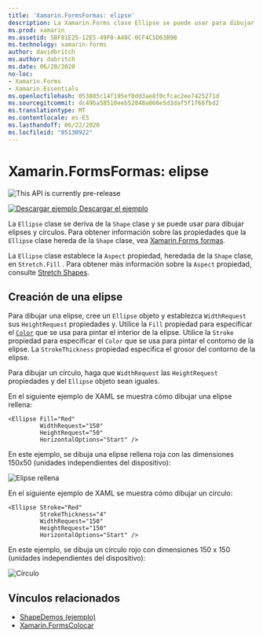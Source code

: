 ```yaml
---
title: 'Xamarin.FormsFormas: elipse'
description: La Xamarin.Forms clase Ellipse se puede usar para dibujar elipses y círculos.
ms.prod: xamarin
ms.assetid: 5BF81E25-12E5-49F0-A40C-0CF4C5D63B9B
ms.technology: xamarin-forms
author: davidbritch
ms.author: dabritch
ms.date: 06/20/2020
no-loc:
- Xamarin.Forms
- Xamarin.Essentials
ms.openlocfilehash: 053805c14f195ef0dd3ae8f0cfcac2ee7425271d
ms.sourcegitcommit: dc49ba58510eeb52048a866e5d3daf5f1f68fbd2
ms.translationtype: MT
ms.contentlocale: es-ES
ms.lasthandoff: 06/22/2020
ms.locfileid: "85130922"
---
```

# <a name="xamarinforms-shapes-ellipse"></a>Xamarin.FormsFormas: elipse

![](~/media/shared/preview.png "This API is currently pre-release")

[![Descargar ejemplo](~/media/shared/download.png) Descargar el ejemplo](https://github.com/xamarin/xamarin-forms-samples/tree/master/UserInterface/ShapesDemos/)

La `Ellipse` clase se deriva de la `Shape` clase y se puede usar para dibujar elipses y círculos. Para obtener información sobre las propiedades que la `Ellipse` clase hereda de la `Shape` clase, vea [ Xamarin.Forms formas](index.md).

La `Ellipse` clase establece la `Aspect` propiedad, heredada de la `Shape` clase, en `Stretch.Fill` . Para obtener más información sobre la `Aspect` propiedad, consulte [Stretch Shapes](index.md#stretch-shapes).

## <a name="create-an-ellipse"></a>Creación de una elipse

Para dibujar una elipse, cree un `Ellipse` objeto y establezca `WidthRequest` sus `HeightRequest` propiedades y. Utilice la `Fill` propiedad para especificar el [`Color`](xref:Xamarin.Forms.Color) que se usa para pintar el interior de la elipse. Utilice la `Stroke` propiedad para especificar el `Color` que se usa para pintar el contorno de la elipse. La `StrokeThickness` propiedad especifica el grosor del contorno de la elipse.

Para dibujar un círculo, haga que `WidthRequest` las `HeightRequest` propiedades y del `Ellipse` objeto sean iguales.

En el siguiente ejemplo de XAML se muestra cómo dibujar una elipse rellena:

```xaml
<Ellipse Fill="Red"
         WidthRequest="150"
         HeightRequest="50"
         HorizontalOptions="Start" />
```

En este ejemplo, se dibuja una elipse rellena roja con las dimensiones 150x50 (unidades independientes del dispositivo):

![Elipse rellena](ellipse-images/filled.png "Elipse rellena")

En el siguiente ejemplo de XAML se muestra cómo dibujar un círculo:

```xaml
<Ellipse Stroke="Red"
         StrokeThickness="4"
         WidthRequest="150"
         HeightRequest="150"
         HorizontalOptions="Start" />
```

En este ejemplo, se dibuja un círculo rojo con dimensiones 150 x 150 (unidades independientes del dispositivo):

![Círculo](ellipse-images/circle.png "Circle")

## <a name="related-links"></a>Vínculos relacionados

- [ShapeDemos (ejemplo)](https://github.com/xamarin/xamarin-forms-samples/tree/master/UserInterface/ShapesDemos/)
- [Xamarin.FormsColocar](index.md)
